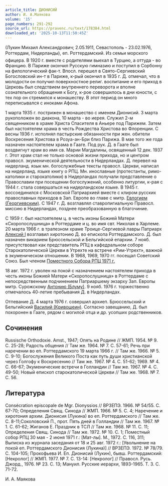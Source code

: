 ```yaml
---
article_title: ДИОНИСИЙ
author: И. А.Маякова
volume: '15'
page_numbers: 291-292
source_url: https://pravenc.ru/text/178384.html
downloaded_at: '2025-10-13T11:50:45Z'
---
```


(Лукин Михаил Александрович; 2.05.1911, Севастополь - 23.02.1976, Роттердам, Нидерланды), еп. Роттердамский. Из семьи морского офицера. В 1920 г. вместе с родителями выехал в Турцию, а оттуда - во Францию. В Париже окончил Русскую гимназию и поступил в Сорбонну на филологический фак-т. Впосл. перешел в Свято-Сергиевский Богословский ин-т в Париже, к-рый окончил в 1935 г. Д. отмечал, что в молодости он получил поверхностное религ. воспитание и его приход в Церковь был следствием внутреннего переворота и вполне сознательного обращения к Богу, к-рое совершилось в дни юности, с тех пор он стремился к монашеству. В этот период он много переписывался с иноками Афона.

1 марта 1935 г. пострижен в монашество с именем Дионисий. 3 марта рукоположен во диакона, 10 марта - во иерея. Служил 2-м священником в храме Христа Спасителя в Аньере под Парижем. Затем был настоятелем храма в честь Рождества Христова во Флоренции. С весны 1936 г. исполнял пастырские обязанности при жен. обители Воскресения Христова в Розуа-ан-Бри близ Парижа. В мае того же года назначен настоятелем храма в Гааге. Под рук. Д. в Гааге был воздвигнут храм во имя св. Марии Магдалины, освященный 12 дек. 1937 г. Этот храм стал не только основой жизни прихода, но и центром правосл. экуменической деятельности в Нидерландах. Д. перевел на нидерланд. язык мн. богослужебные тексты правосл. Церкви, написал на нидерланд. языке книгу о РПЦ. Мн. инославные (протестанты, римо-католики и старокатолики) в Нидерландах получали представление о Православии при посещении богослужений, особенно литургии, к-рая с 1944 г. стала совершаться на нидерландском языке. В 1945 г. воссоединился с Московской Патриархией вместе с клиром русских православных приходов в Зап. Европе во главе с митр. [Евлогием (Георгиевским)](https://pravenc.ru/text/Евлогий.html). С 1947 г. Д. возглавлял ставропигиальную Правосл. миссию в Нидерландах, позднее преобразованную в благочиние.

С 1959 г. был настоятелем ц. в честь иконы Божией Матери «Скоропослушница» в Роттердаме и ц. во имя свт. Николая в Харлеме. 20 марта 1966 г. в трапезном храме Троице-Сергиевой лавры Патриарх [Алексий I](<https://pravenc.ru/text/Алексий I.html>) возглавил хиротонию Д. во епископа Роттердамского. Д. был назначен викарием Брюссельской и Бельгийской епархии. 7 нояб. присутствовал как представитель РПЦ в кафедральном соборе Старокатолической Церкви в Утрехте на встрече «Рим-Утрехт», важной в экуменическом отношении. В 1968, 1969, 1970 гг. посещал Советский Союз. Был членом [Поместного Собора РПЦ 1971 г.](<https://pravenc.ru/text/ПОМЕСТНЫЙ СОБОР РУССКОЙ ПРАВОСЛАВНОЙ ЦЕРКВИ 1971 Г .html>)

18 авг. 1972 г. уволен на покой с назначением настоятелем прихода в честь иконы Божией Матери «Скоропослушница» в Роттердаме с непосредственным подчинением Патриаршему экзарху Зап. Европы митр. Сурожскому [Антонию (Блуму)](<https://pravenc.ru/text/Антонию (Блуму).html>). 9 нояб. 1976 г. торжественно отмечалось 40-летие пребывания Д. в Нидерландах.

Отпевание Д. 4 марта 1976 г. совершил архиеп. Брюссельский и Бельгийский [Василий (Кривошеин)](<https://pravenc.ru/text/Василий (Кривошеин).html>). Согласно завещанию, Д. был похоронен в Гааге, рядом с могилой отца и др. усопших родственников.

## Сочинения

Russische Orthodoxie. Amst., 1947; Опять на Родине // ЖМП. 1954. № 9. С. 25-28; Радость общения // Там же. 1964. № 7. С. 57-61; Речь при наречении во еп. Роттердамского 19 марта 1966 г. // Там же. 1966. № 5. С. 9-10; Богослужения Великого Поста как путь души христианской через Голгофу к Воскресению // Там же. 1967. № 4. С. 51-62; 1969. № 4. С. 66-67; Экуменические встречи в Голландии // Там же. 1967. № 4. С. 49-50; Новый епископ старокатолической Церкви // Там же. 1968. № 7. С. 56.

## Литература

Consécration episcopale de Mgr. Dionyssios // ВРЗЕПЭ. 1966. № 54/55. С. 67-70; Определения Свящ. Синода // ЖМП. 1966. № 5. С. 4; Наречение и хиротония архим. Дионисия (Лукина) во еп. Роттердамского // Там же. С. 8-11;Соколовский П., прот. Пять дней в Голландии // Там же. 1967. № 1. С. 61-62; Жиганов Е. Праздник в ТСЛ // Там же. 1968. № 11. С. 11; Определения Свящ. Синода // Там же. 1972. № 10. С. 1; Поместный собор РПЦ 30 мая - 2 июня 1971 г.: [Мат-лы]. М., 1972. С. 116, 311; Выписка из журнала заседания от 18 и 25 авг. 1972 г.: [Увольнение на покой еп. Роттердамского Дионисия (Лукина)] // ВРЗЕПЭ. 1972. № 78/79. С. 104-105; Прокофьева И. Еп. Дионисий (Лукин), бывш. Роттердамский: [Некролог] // ЖМП. 1977. № 7. С. 13-14: [Некролог] // Правосл. Русь. Джорд., 1976. № 23. С. 13; Мануил. Русские иерархи, 1893-1965. Т. 3. С. 71-72.

И. А.  Маякова
